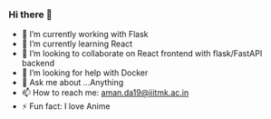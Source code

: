 ### Hi there 👋

<!--
**AmanBhashkar/AmanBhashkar** is a ✨ _special_ ✨ repository because its `README.md` (this file) appears on your GitHub profile.

Here are some ideas to get you started:

-->
- 🔭 I’m currently working with Flask
- 🌱 I’m currently learning React 
- 👯 I’m looking to collaborate on React frontend with flask/FastAPI backend
- 🤔 I’m looking for help with Docker
- 💬 Ask me about ...Anything
- 📫 How to reach me: aman.da19@iiitmk.ac.in
- ⚡ Fun fact: I love Anime
